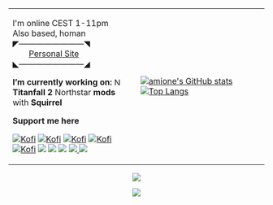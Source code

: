 <table>
  <tr>
    <td width=50%>

I'm online CEST 1-11pm\
Also based, homan\
◤————————◥\
  [Personal Site](https://petar.tk)\
◣————————◢

**I’m currently working on:**
<img src="northstar.png" alt="Northstar logo" width="15"/>  **Titanfall 2** Northstar **mods** with **Squirrel**

**Support me here**

[![Kofi](https://badgen.net/badge/icon/kofi?icon=kofi&label)](https://ko-fi.com/amione)
[![Kofi](https://badgen.net/badge/icon/kofi?icon=kofi&label)](https://ko-fi.com/amione)
[![Kofi](https://badgen.net/badge/icon/kofi?icon=kofi&label)](https://ko-fi.com/amione)
[![Kofi](https://badgen.net/badge/icon/kofi?icon=kofi&label)](https://ko-fi.com/amione)
[![Kofi](https://badgen.net/badge/icon/kofi?icon=kofi&label)](https://ko-fi.com/amione)
<img style="display: inline" src="https://dev.discordprofiles.me/badge/vscode/139095725110722560" />
<img style="display: inline" src="https://dev.discordprofiles.me/badge/status/139095725110722560?simple=true" />
<img style="display: inline" src="https://dev.discordprofiles.me/badge/playing/139095725110722560" />
<a href="https://wakatime.com/@amione">
  <img style="display: inline" src="https://wakatime.com/badge/user/6fd038ee-1943-42ab-a1b5-2179f8846e21.svg"/>
</a>
<img style="display: inline" src="https://discord.c99.nl/widget/theme-3/139095725110722560.png" />
    </td>
    <td width=50%>
      <a href="https://github-readme-stats.vercel.app/">
![amione's GitHub stats](https://github-readme-stats.vercel.app/api?username=xamionex&count_private=true&show_icons=true&theme=midnight-purple)
![Top Langs](https://github-readme-stats.vercel.app/api/top-langs/?username=xamionex&layout=compact&theme=midnight-purple)
      </a>
    </td>
  </tr>
</table>

<p align="center">
  <a style="display: inline" href="https://github.com/ryo-ma/github-profile-trophy">
    <img src="https://github-profile-trophy.vercel.app/?username=xamionex&column=-1&theme=onedark" />
  </a>
</p>

<p align="center">
  <a href="https://wakatime.com/@amione">
    <img src="https://github-readme-stats.vercel.app/api/wakatime?username=amione&theme=midnight-purple" />
  </a>
</p>
